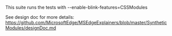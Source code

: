 This suite runs the tests with
--enable-blink-features=CSSModules

See design doc for more details:
https://github.com/MicrosoftEdge/MSEdgeExplainers/blob/master/SyntheticModules/designDoc.md